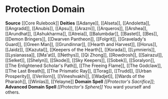 ﻿---
advanced_apocryphal_spell: null
advanced_domain_spell: '[[DATABASE/spell/Protector''s Sphere|Protector''s Sphere]]'
apocryphal_spell: null
deity:
- '[[DATABASE/deity/Adanye|Adanye]]'
- '[[DATABASE/deity/Alseta|Alseta]]'
- '[[DATABASE/deity/Andoletta|Andoletta]]'
- '[[DATABASE/deity/Angradd|Angradd]]'
- '[[DATABASE/deity/Anubis|Anubis]]'
- '[[DATABASE/deity/Apsu|Apsu]]'
- '[[DATABASE/deity/Arazni|Arazni]]'
- '[[DATABASE/deity/Arqueros|Arqueros]]'
- '[[DATABASE/deity/Arshea|Arshea]]'
- '[[DATABASE/deity/Arundhat|Arundhat]]'
- '[[DATABASE/deity/Ashukharma|Ashukharma]]'
- '[[DATABASE/deity/Atreia|Atreia]]'
- '[[DATABASE/deity/Balumbdar|Balumbdar]]'
- '[[DATABASE/deity/Bastet|Bastet]]'
- '[[DATABASE/deity/Bes|Bes]]'
- '[[DATABASE/deity/Demon Bringers|Demon Bringers]]'
- '[[DATABASE/deity/Dwarven Pantheon|Dwarven Pantheon]]'
- '[[DATABASE/deity/Folgrit|Folgrit]]'
- '[[DATABASE/deity/Gravelady''s Guard|Gravelady''s Guard]]'
- '[[DATABASE/deity/Green Man|Green Man]]'
- '[[DATABASE/deity/Grundinnar|Grundinnar]]'
- '[[DATABASE/deity/Hearth and Harvest|Hearth and Harvest]]'
- '[[DATABASE/deity/Horus|Horus]]'
- '[[DATABASE/deity/Jaidz|Jaidz]]'
- '[[DATABASE/deity/Kazutal|Kazutal]]'
- '[[DATABASE/deity/Keepers of the Hearth|Keepersof the Hearth]]'
- '[[DATABASE/deity/Korada|Korada]]'
- '[[DATABASE/deity/Lymnieris|Lymnieris]]'
- '[[DATABASE/deity/Lysianassa|Lysianassa]]'
- '[[DATABASE/deity/Ma''at|Ma''at]]'
- '[[DATABASE/deity/Nethys|Nethys]]'
- '[[DATABASE/deity/Qi Zhong|QiZhong]]'
- '[[DATABASE/deity/Rowdrosh|Rowdrosh]]'
- '[[DATABASE/deity/Sairazul|Sairazul]]'
- '[[DATABASE/deity/Selket|Selket]]'
- '[[DATABASE/deity/Shelyn|Shelyn]]'
- '[[DATABASE/deity/Skode|Skode]]'
- '[[DATABASE/deity/Sky Keepers|Sky Keepers]]'
- '[[DATABASE/deity/Sobek|Sobek]]'
- '[[DATABASE/deity/Soralyon|Soralyon]]'
- '[[DATABASE/deity/The Enlightened Scholar''s Path|The Enlightened Scholar''sPath]]'
- '[[DATABASE/deity/The Freeing Flame|The Freeing Flame]]'
- '[[DATABASE/deity/The Godclaw|The Godclaw]]'
- '[[DATABASE/deity/The Last Breath|The Last Breath]]'
- '[[DATABASE/deity/The Prismatic Ray|The Prismatic Ray]]'
- '[[DATABASE/deity/Torag|Torag]]'
- '[[DATABASE/deity/Trudd|Trudd]]'
- '[[DATABASE/deity/Urban Prosperity|Urban Prosperity]]'
- '[[DATABASE/deity/Verilorn|Verilorn]]'
- '[[DATABASE/deity/Vineshvakhi|Vineshvakhi]]'
- '[[DATABASE/deity/Wadjet|Wadjet]]'
- '[[DATABASE/deity/Wards of the Pharaoh|Wards ofthe Pharaoh]]'
- '[[DATABASE/deity/Winlas|Winlas]]'
- '[[DATABASE/deity/Yelayne|Yelayne]]'
domain:
- '[[DATABASE/domain/Protection Domain|Protection]]'
domain_spell: '[[DATABASE/spell/Protector''s Sacrifice|Protector''s Sacrifice]]'
id: '27'
name: Protection Domain
rarity: Common
source: '[[DATABASE/source/Core Rulebook|Core Rulebook]]'
trait: null
type: Domain

---
# Protection Domain

**Source** [[Core Rulebook]] 
**Deities** [[Adanye]], [[Alseta]], [[Andoletta]], [[Angradd]], [[Anubis]], [[Apsu]], [[Arazni]], [[Arqueros]], [[Arshea]], [[Arundhat]], [[Ashukharma]], [[Atreia]], [[Balumbdar]], [[Bastet]], [[Bes]], [[Demon Bringers]], [[Dwarven Pantheon]], [[Folgrit]], [[Gravelady's Guard]], [[Green Man]], [[Grundinnar]], [[Hearth and Harvest]], [[Horus]], [[Jaidz]], [[Kazutal]], [[Keepers of the Hearth]], [[Korada]], [[Lymnieris]], [[Lysianassa]], [[Ma'at]], [[Nethys]], [[Qi Zhong]], [[Rowdrosh]], [[Sairazul]], [[Selket]], [[Shelyn]], [[Skode]], [[Sky Keepers]], [[Sobek]], [[Soralyon]], [[The Enlightened Scholar's Path]], [[The Freeing Flame]], [[The Godclaw]], [[The Last Breath]], [[The Prismatic Ray]], [[Torag]], [[Trudd]], [[Urban Prosperity]], [[Verilorn]], [[Vineshvakhi]], [[Wadjet]], [[Wards of the Pharaoh]], [[Winlas]], [[Yelayne]]
**Domain Spell** _[[Protector's Sacrifice]]_; **Advanced Domain Spell** _[[Protector's Sphere]]_
You ward yourself and others.